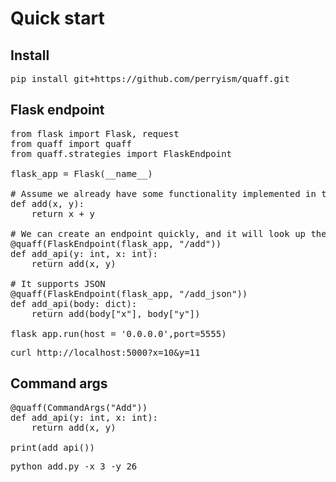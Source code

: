 # Quick start

## Install

<pre>
pip install git+https://github.com/perryism/quaff.git
</pre>


## Flask endpoint

<pre>
from flask import Flask, request
from quaff import quaff
from quaff.strategies import FlaskEndpoint

flask_app = Flask(__name__)

# Assume we already have some functionality implemented in the system
def add(x, y):
    return x + y

# We can create an endpoint quickly, and it will look up the inputs in query string or form variables
@quaff(FlaskEndpoint(flask_app, "/add"))
def add_api(y: int, x: int):
    return add(x, y)

# It supports JSON
@quaff(FlaskEndpoint(flask_app, "/add_json"))
def add_api(body: dict):
    return add(body["x"], body["y"])

flask_app.run(host = '0.0.0.0',port=5555)
</pre>


<pre>
curl http://localhost:5000?x=10&y=11
</pre>

## Command args

<pre>
@quaff(CommandArgs("Add"))
def add_api(y: int, x: int):
    return add(x, y)

print(add_api())
</pre>

<pre>
python add.py -x 3 -y 26
</pre>
